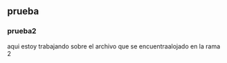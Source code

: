 ## prueba

### prueba2

aqui estoy trabajando sobre el archivo que se encuentraalojado en la rama 2
